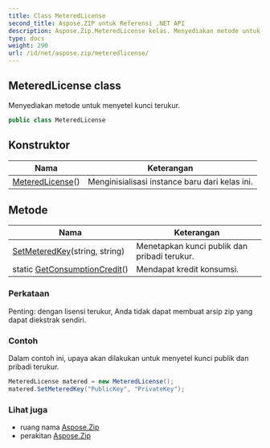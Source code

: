 ```yaml
---
title: Class MeteredLicense
second_title: Aspose.ZIP untuk Referensi .NET API
description: Aspose.Zip.MeteredLicense kelas. Menyediakan metode untuk menyetel kunci terukur.
type: docs
weight: 290
url: /id/net/aspose.zip/meteredlicense/
---
```

## MeteredLicense class

Menyediakan metode untuk menyetel kunci terukur.

```csharp
public class MeteredLicense
```

## Konstruktor

| Nama | Keterangan |
| --- | --- |
| [MeteredLicense](meteredlicense/)() | Menginisialisasi instance baru dari kelas ini. |

## Metode

| Nama | Keterangan |
| --- | --- |
| [SetMeteredKey](../../aspose.zip/meteredlicense/setmeteredkey/)(string, string) | Menetapkan kunci publik dan pribadi terukur. |
| static [GetConsumptionCredit](../../aspose.zip/meteredlicense/getconsumptioncredit/)() | Mendapat kredit konsumsi. |

### Perkataan

Penting: dengan lisensi terukur, Anda tidak dapat membuat arsip zip yang dapat diekstrak sendiri.

### Contoh

Dalam contoh ini, upaya akan dilakukan untuk menyetel kunci publik dan pribadi terukur.

```csharp
MeteredLicense matered = new MeteredLicense();
matered.SetMeteredKey("PublicKey", "PrivateKey");
```

### Lihat juga

* ruang nama [Aspose.Zip](../../aspose.zip/)
* perakitan [Aspose.Zip](../../)



